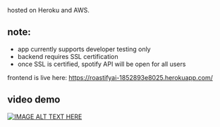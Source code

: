 hosted on Heroku and AWS.

## note:
- app currently supports developer testing only
- backend requires SSL certification 
- once SSL is certified, spotify API will be open for all users

frontend is live here:
https://roastifyai-1852893e8025.herokuapp.com/

## video demo


[![IMAGE ALT TEXT HERE](https://img.youtube.com/vi/HzOWbjvGcRc/0.jpg)](https://www.youtube.com/watch?v=HzOWbjvGcRc)
